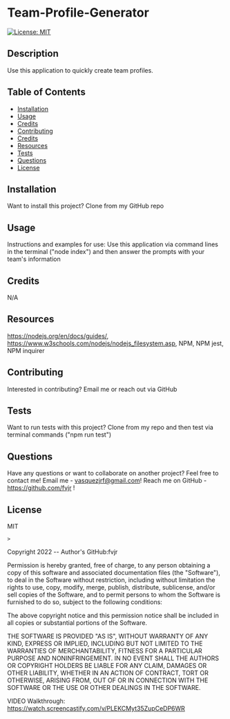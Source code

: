 # Team-Profile-Generator   
[![License: MIT](https://img.shields.io/badge/License-MIT-yellow.svg)](https://opensource.org/licenses/MIT)
## Description
Use this application to quickly create team profiles.

## Table of Contents
- [Installation](#installation)
- [Usage](#usage)
- [Credits](#credits)
- [Contributing](#contributing)
- [Credits](#credits)
- [Resources](#resources)
- [Tests](#tests)
- [Questions](#questions)
- [License](#license)

## Installation
Want to install this project?
Clone from my GitHub repo 

## Usage
Instructions and examples for use:
Use this application via command lines in the terminal ("node index") and then answer the prompts with your team's information

## Credits
N/A

## Resources
https://nodejs.org/en/docs/guides/, https://www.w3schools.com/nodejs/nodejs_filesystem.asp, NPM, NPM jest, NPM inquirer

## Contributing
Interested in contributing?
Email me or reach out via GitHub

## Tests
Want to run tests with this project?
 Clone from my repo and then test via terminal commands ("npm run test")

## Questions 
Have any questions or want to collaborate on another project? 
Feel free to contact me!
Email me - vasquezjrf@gmail.com!
Reach me on GitHub - https://github.com/fvjr !

## License
MIT


    >
Copyright 2022 -- Author's GitHub:fvjr 

Permission is hereby granted, free of charge, to any person obtaining a copy of this software and associated documentation files (the "Software"), to deal in the Software without restriction, including without limitation the rights to use, copy, modify, merge, publish, distribute, sublicense, and/or sell copies of the Software, and to permit persons to whom the Software is furnished to do so, subject to the following conditions:

The above copyright notice and this permission notice shall be included in all copies or substantial portions of the Software.

THE SOFTWARE IS PROVIDED "AS IS", WITHOUT WARRANTY OF ANY KIND, EXPRESS OR IMPLIED, INCLUDING BUT NOT LIMITED TO THE WARRANTIES OF MERCHANTABILITY, FITNESS FOR A PARTICULAR PURPOSE AND NONINFRINGEMENT. IN NO EVENT SHALL THE AUTHORS OR COPYRIGHT HOLDERS BE LIABLE FOR ANY CLAIM, DAMAGES OR OTHER LIABILITY, WHETHER IN AN ACTION OF CONTRACT, TORT OR OTHERWISE, ARISING FROM, OUT OF OR IN CONNECTION WITH THE SOFTWARE OR THE USE OR OTHER DEALINGS IN THE SOFTWARE.
    


VIDEO Walkthrough: https://watch.screencastify.com/v/PLEKCMyt35ZupCeDP6WR